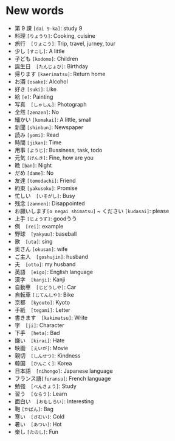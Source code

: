 # New words
* 第 9 課 `[dai 9-ka]`: study 9
* 料理 `[りょうり]`: Cooking, cuisine
* 旅行　`[りょこう]`: Trip, travel, jurney, tour
* 少し `[すこし]`: A little
* 子ども `[kodomo]`: Children
* 誕生日　`[たんじょび]`: Birthday
* 帰ります `[kaerimatsu]`: Return home
* お酒 `[osake]`: Alcohol
* 好き `[suki]`: Like
* 絵 `[e]`: Painting
* 写真　`[しゃしん]`: Photograph
* 全然 `[zenzen]`: No
* 細かい `[komakai]`: A little, small
* 新聞 `[shinbun]`: Newspaper
* 読み `[yomi]`: Read
* 時間 `[jikan]`: Time
* 用事 `[ようじ]`: Bussiness, task, todo
* 元気 `[げんき]`: Fine, how are you
* 晩   `[ban]`: Night
* だめ `[dame]`: No
* 友達 `[tomodachi]`: Friend
* 約束 `[yakusoku]`: Promise
* 忙しい　`[いそがし]`: Busy
* 残念 `[zannen]`: Disappointed
* お願いします`[o negai shimatsu]` ~ ください `[kudasai]`: please
* 上手 `[じょうず]`: goodうう
* 例　`[rei]`: example
* 野球　`[yakyuu]`: baseball
* 歌　`[uta]`: sing
* 奥さん `[okusan]`: wife
* ご主人　`[goshujin]`: husband
* 夫　`[otto]`: my husband
* 英語　`[eigo]`: English language
* 漢字　`[kanji]`: Kanji
* 自動車　`[じどうしや]`: Car
* 自転車 `[じてんしや]`: Bike
* 京都　`[kyouto]`: Kyoto
* 手紙　`[tegami]`: Letter
* 書きます　`[kakimatsu]`: Write
* 字　`[ji]`: Character
* 下手　`[heta]`: Bad
* 嫌い　`[kirai]`: Hate
* 映画　`[えいが]`: Movie
* 親切　`[しんせつ]`: Kindness
* 韓国　`[かんこく]`: Korea
* 日本語　`[nihongo]`: Japanese language
* フランス語`[furansu]`: French language
* 勉強　`[べんきょう]`: Study
* 習う　`[ならう]`: Learn
* 面白い　`[おもしろい]`: Interesting
* 鞄 `[かばん]`: Bag
* 寒い　`[さむい]`: Cold
* 暑い　`[あつい]`: Hot
* 楽し `[たのし]`: Fun
